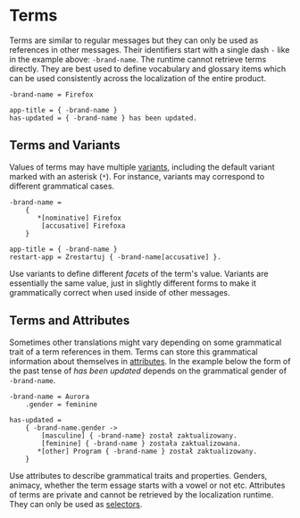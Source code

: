 # Terms

Terms are similar to regular messages but they can only be used as references
in other messages. Their identifiers start with a single dash `-` like in the
example above: `-brand-name`. The runtime cannot retrieve terms directly.
They are best used to define vocabulary and glossary items which can be used
consistently across the localization of the entire product.

```
-brand-name = Firefox

app-title = { -brand-name }
has-updated = { -brand-name } has been updated.
```

## Terms and Variants

Values of terms may have multiple [variants](variants.html), including the
default variant marked with an asterisk (`*`). For instance, variants may
correspond to different grammatical cases.

```
-brand-name =
    {
       *[nominative] Firefox
        [accusative] Firefoxa
    }

app-title = { -brand-name }
restart-app = Zrestartuj { -brand-name[accusative] }.
```

Use variants to define different _facets_ of the term's value. Variants
are essentially the same value, just in slightly different forms to make it
grammatically correct when used inside of other messages.

## Terms and Attributes

Sometimes other translations might vary depending on some grammatical trait
of a term references in them. Terms can store this grammatical information
about themselves in [attributes](attributes.html). In the example below the
form of the past tense of _has been updated_ depends on the grammatical
gender of `-brand-name`.

```
-brand-name = Aurora
    .gender = feminine

has-updated =
    { -brand-name.gender ->
        [masculine] { -brand-name} został zaktualizowany.
        [feminine] { -brand-name } została zaktualizowana.
       *[other] Program { -brand-name } został zaktualizowany.
    }
```

Use attributes to describe grammatical traits and properties. Genders,
animacy, whether the term essage starts with a vowel or not etc. Attributes
of terms are private and cannot be retrieved by the localization runtime.
They can only be used as [selectors](selectors.html).
